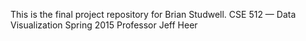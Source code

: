 This is the final project repository for Brian Studwell.
CSE 512 — Data Visualization Spring 2015
Professor Jeff Heer